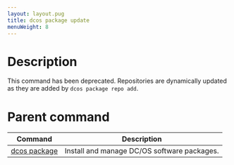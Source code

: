 ```yaml
---
layout: layout.pug
title: dcos package update
menuWeight: 8
---
```


# Description
This command has been deprecated. Repositories are dynamically updated as they are added by `dcos package repo add`.

# Parent command

| Command | Description |
|---------|-------------|
| [dcos package](/docs/1.10/cli/command-reference/dcos-package/)   | Install and manage DC/OS software packages. |
